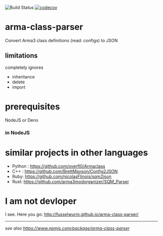 ![Build Status](https://github.com/Fusselwurm/arma-class-parser/workflows/build%20&amp;%20test/badge.svg)
[![codecov](https://codecov.io/gh/Fusselwurm/arma-class-parser/branch/master/graph/badge.svg)](https://codecov.io/gh/Fusselwurm/arma-class-parser)


# arma-class-parser

Convert Arma3 class definitions (read: configs) to JSON

## limitations

completely ignores

* inheritance
* delete
* import

# prerequisites

NodeJS or Deno

### in NodeJS

# similar projects in other languages 

* Python : https://github.com/overfl0/Armaclass
* C++ : https://github.com/BrettMayson/Config2JSON
* Ruby: https://github.com/nicolasFlinois/sqm2json
* Rust: https://github.com/arma3modorganizer/SQM_Parser

# I am not devloper

I see. Here you go: http://fusselwurm.github.io/arma-class-parser/

----

*see also https://www.npmjs.com/package/arma-class-parser*
